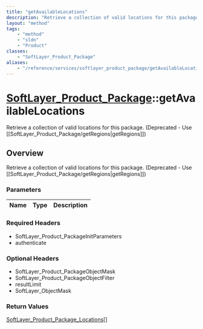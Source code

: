 ```yaml
---
title: "getAvailableLocations"
description: "Retrieve a collection of valid locations for this package. (Deprecated - Use [[SoftLayer_Product_Package/getRegions|getR... "
layout: "method"
tags:
    - "method"
    - "sldn"
    - "Product"
classes:
    - "SoftLayer_Product_Package"
aliases:
    - "/reference/services/softlayer_product_package/getAvailableLocations"
---
```

# [SoftLayer_Product_Package](/reference/services/SoftLayer_Product_Package)::getAvailableLocations

Retrieve a collection of valid locations for this package. (Deprecated - Use [[SoftLayer_Product_Package/getRegions|getRegions]])


## Overview 
Retrieve a collection of valid locations for this package. (Deprecated - Use [[SoftLayer_Product_Package/getRegions|getRegions]])

### Parameters 
|Name | Type | Description |
| --- | --- | --- |


### Required Headers
* SoftLayer_Product_PackageInitParameters
* authenticate

### Optional Headers
* SoftLayer_Product_PackageObjectMask
* SoftLayer_Product_PackageObjectFilter
* resultLimit
* SoftLayer_ObjectMask

### Return Values
<a href='/reference/datatypes/SoftLayer_Product_Package_Locations'>SoftLayer_Product_Package_Locations[] </a>

